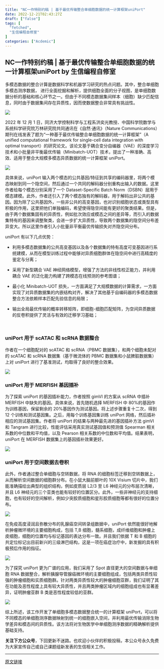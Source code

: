 ```yaml
---
title: "NC一作特别约稿 | 基于最优传输整合单细胞数据的统一计算框架uniPort"
date: 2022-12-21T02:43:27Z
draft: ["false"]
tags: [
  "fetched",
  "生信编程自修室"
]
categories: ["Acdemic"]
---
```

NC一作特别约稿 | 基于最优传输整合单细胞数据的统一计算框架uniPort by 生信编程自修室
------
<div><section data-tool="markdown编辑器" data-website="https://markdown.com.cn/editor"><p data-tool="markdown.com.cn编辑器">多模态数据的整合计算是数据科学和机器学习研究的热点问题。其中，整合单细胞多模态测序数据， 进行全面挖掘和解析，提供细胞全面的分子视图，是单细胞数据分析的基础和核心环节之一。但由于不同模态数据集间样本（细胞）缺少匹配信息，同时由于数据集间存在异质性，因而使数据整合非常具有挑战性。</p><p><img data-galleryid="" data-ratio="0.35144927536231885" data-s="300,640" data-src="https://mmbiz.qpic.cn/mmbiz_png/rWiaFvFngFbQvZf0R33icIeFOXG76fmR1AHNGuB7CsxDROAj2uKMZjYH6mNsTibia1pRRjy3QvpGz21icYCyX47naLw/640?wx_fmt=png" data-type="png" data-w="1656" src="https://mmbiz.qpic.cn/mmbiz_png/rWiaFvFngFbQvZf0R33icIeFOXG76fmR1AHNGuB7CsxDROAj2uKMZjYH6mNsTibia1pRRjy3QvpGz21icYCyX47naLw/640?wx_fmt=png"></p><p data-tool="markdown.com.cn编辑器">2022 年 12 月 1 日，同济大学控制科学与工程系洪奕光教授、中国科学院数学与系统科学研究院万林研究院共同通讯在《自然·通讯》（Nature Communications）期刊在线发表了题为“一种基于最优传输整合单细胞数据的统一计算框架”（A unified computational framework for single-cell data integration with optimal transport）的研究论文。该论文基于耦合变分自编器（VAE）的深度学习技术和小批量非平衡最优传输（Minibatch-UOT）技术，提出了一种准确、高效、适用于整合大规模多模态异质数据的统一计算框架 uniPort。</p><p><img data-galleryid="" data-ratio="0.7767857142857143" data-s="300,640" data-src="https://mmbiz.qpic.cn/mmbiz_png/rWiaFvFngFbQvZf0R33icIeFOXG76fmR1AntSd79cvsztrXHO7zAlLN84IicFviaghKmfnLkDs125ic06OmcPNuZKew/640?wx_fmt=png" data-type="png" data-w="672" src="https://mmbiz.qpic.cn/mmbiz_png/rWiaFvFngFbQvZf0R33icIeFOXG76fmR1AntSd79cvsztrXHO7zAlLN84IicFviaghKmfnLkDs125ic06OmcPNuZKew/640?wx_fmt=png"></p><p data-tool="markdown.com.cn编辑器">具体来说，uniPort 输入两个模态的公共基因/特征到共享的编码器里，将两个模态映射到同一个隐空间，然后通过一个共同的解码器分别重构出输入的数据。这里作者给每个模态分别采用了一个 Dataset-Specific Batch Norm（DSBN）层用于模态建模。此外，作者还引入了两个模态独有的解码器，用于解码出非公共的基因。因为除了公共基因外，一些非公共的高变基因，也对识别细胞状态或类型具有积极的作用，这里把他们单独编码，希望使得隐空间能有更好的聚类结果。但是，由于两个数据集固有的异质性，例如批次效应或模态之间的差异等，而引入的数据集特有的基因来调整聚类，会进一步扩大异质性，导致两个数据集的隐空间分布差异变大。所以这里作者引入小批量非平衡最优传输损失对齐隐空间分布。</p><p data-tool="markdown.com.cn编辑器"><span>uniPort 有以下几点优势：</span></p><section data-tool="markdown编辑器" data-website="https://markdown.com.cn/editor"><ul data-tool="markdown.com.cn编辑器"><li><section><p>利用多模态数据集的公共高变基因以及各个数据集的特有高度可变基因进行系统建模，从而在模型训练过程中能够对异质细胞群体在隐空间中进行高精度的鉴定与分离；</p></section></li><li><section><p>采用了新型耦合 VAE 神经网络模型，增强了方法的非线性校正能力，并利用耦合 VAE 的泛化能力构建了跨模态在线预测的参考图谱；</p></section></li><li><section><p>最小化 Minibatch-UOT 损失，一方面满足了大规模数据的计算需求，一方面实现了对异质数据集的内嵌结构对齐，解决了其他基于自编码器的多模态数据整合方法依赖样本匹配先验信息的局限；</p></section></li><li><section><p>输出全局最优传输的概率转移矩阵，即细胞-细胞匹配矩阵，为空间异质数据的反卷积提供了灵活与有效的迁移学习基础；</p></section></li></ul></section><p data-tool="markdown.com.cn编辑器"><br></p><h3 data-tool="markdown.com.cn编辑器"><span></span>uniPort 用于 scATAC 和 scRNA 数据整合<span></span></h3><p data-tool="markdown.com.cn编辑器">作者在一个细胞配对的 scATAC 和 scRNA（PBMC 数据集），和两个细胞未配对的 scATAC 和 scRNA 数据集（基于微流体的 PBMC 数据集和小鼠脾脏数据集）上对 uniPort 进行了基准测试，均取得了良好的整合效果。</p><p><img data-galleryid="" data-ratio="0.557919621749409" data-s="300,640" data-src="https://mmbiz.qpic.cn/mmbiz_png/rWiaFvFngFbQvZf0R33icIeFOXG76fmR1AjibCAyY3Wzjyb8154JqgdZ9uroI48zTNDY8OLicWvCfX44tr1GKMMRHg/640?wx_fmt=png" data-type="png" data-w="846" src="https://mmbiz.qpic.cn/mmbiz_png/rWiaFvFngFbQvZf0R33icIeFOXG76fmR1AjibCAyY3Wzjyb8154JqgdZ9uroI48zTNDY8OLicWvCfX44tr1GKMMRHg/640?wx_fmt=png"></p><h3 data-tool="markdown.com.cn编辑器"><span></span>uniPort 用于 MERFISH 基因插补<span></span></h3><p data-tool="markdown.com.cn编辑器">为了探索 uniPort 的基因插补能力，作者按照 gimVI 的方案从 scRNA 中插补 MERFISH 中缺失的基因。具体来说，首先随机选择 MERFISH 中 80%的基因作为训练基因，保留剩余的 20%基因作为测试基因。将上述步骤重复十二次，得到 12 个训练和测试基因集。之后，用每个训练基因集训练 uniPort 网络，然后插补相应的测试基因集。作者将 uniPort 的结果与两种最先进的基因插补方法 gimVI 和 Tangram 进行比较，性能评估采用真实测试基因值和预测值 Spearman 相关系数的中位数和平均值，以及 Pearson 相关系数的中位数和平均值。结果表明，uniPort 在 MERFISH 数据集上的基因插补效果更好。</p><p><img data-galleryid="" data-ratio="0.6666666666666666" data-s="300,640" data-src="https://mmbiz.qpic.cn/mmbiz_png/rWiaFvFngFbQvZf0R33icIeFOXG76fmR1AiaGo71oNJeIIAB6reKYM7iaBF90ZNr7Lyc9utibJEmXfz3cjPloRduVEg/640?wx_fmt=png" data-type="png" data-w="1416" src="https://mmbiz.qpic.cn/mmbiz_png/rWiaFvFngFbQvZf0R33icIeFOXG76fmR1AiaGo71oNJeIIAB6reKYM7iaBF90ZNr7Lyc9utibJEmXfz3cjPloRduVEg/640?wx_fmt=png"></p><h3 data-tool="markdown.com.cn编辑器"><span></span>uniPort 用于空间数据去卷积<span></span></h3><p data-tool="markdown.com.cn编辑器">此外，作者通过整合单细胞与空转数据，将 RNA 的细胞标签迁移到空转数据上，从而解析空间数据的细胞群分布。在小鼠大脑前额叶的 10X Visium 切片中，我们能准确描绘出典型的组织结构，例如皮质层 L2/3 至 L6 神经元的分布层次清晰，并且 L6 神经元的三个亚类也能有较好的位置区分。此外，一些非神经元的支持细胞，也有较好的空间解析，例如少突胶质细胞和星形胶质细胞等都有很好的位置分布。</p><p><img data-galleryid="" data-ratio="0.4881720430107527" data-s="300,640" data-src="https://mmbiz.qpic.cn/mmbiz_png/rWiaFvFngFbQvZf0R33icIeFOXG76fmR1AZFQZIicyJpYGkYM5IABgphJmQicmkFpyibFbctTWrKVu9QDz1zRJC9iamw/640?wx_fmt=png" data-type="png" data-w="930" src="https://mmbiz.qpic.cn/mmbiz_png/rWiaFvFngFbQvZf0R33icIeFOXG76fmR1AZFQZIicyJpYGkYM5IABgphJmQicmkFpyibFbctTWrKVu9QDz1zRJC9iamw/640?wx_fmt=png"></p><p data-tool="markdown.com.cn编辑器">在免疫高度浸润且弥散分布的乳腺癌空间转录组数据中，uniPort 依然能很好地解析肿瘤微环境的主要细胞构成，包括 T,B 细胞，髓系细胞，成纤维细胞和肿瘤上皮细胞，细胞的位置均与标记基因的表达分布一致。并且我们依据 T 和 B 细胞的共定位标记出目前新兴的三级淋巴结构，这是一项在癌症治疗中，新发掘的具有积极预后作用的指征。</p><p><img data-galleryid="" data-ratio="0.739454094292804" data-s="300,640" data-src="https://mmbiz.qpic.cn/mmbiz_png/rWiaFvFngFbQvZf0R33icIeFOXG76fmR1AgjuTqtAxlWHypTPWtENhdbhM05hGqdYicx7CR5VLI5rxdcwzTpjABHg/640?wx_fmt=png" data-type="png" data-w="806" src="https://mmbiz.qpic.cn/mmbiz_png/rWiaFvFngFbQvZf0R33icIeFOXG76fmR1AgjuTqtAxlWHypTPWtENhdbhM05hGqdYicx7CR5VLI5rxdcwzTpjABHg/640?wx_fmt=png"></p><p data-tool="markdown.com.cn编辑器">为了探究 uniPort 更为广谱的应用，我们采用了 Spot 直径更大的空间数据与单细胞 RNA 数据整合，解析胰腺导管腺癌微环境的主要细胞组成，包括两类异质性较强的肿瘤细胞和实质细胞群。针对两类异质性较大的肿瘤细胞亚群，我们证明了其在功能及恶性程度上具有较大异质性，并且两类肿瘤区域内的细胞组成也有显著差异，证明肿瘤亚群 B 类是恶性程度较低的亚群。</p><p><img data-galleryid="" data-ratio="0.5288888888888889" data-s="300,640" data-src="https://mmbiz.qpic.cn/mmbiz_png/rWiaFvFngFbQvZf0R33icIeFOXG76fmR1A2dIFib3t9bKpbGPLG6Ge7qCwNeA4yOHYeI84dk8lqXJ3yxqQfGBJ53g/640?wx_fmt=png" data-type="png" data-w="900" src="https://mmbiz.qpic.cn/mmbiz_png/rWiaFvFngFbQvZf0R33icIeFOXG76fmR1A2dIFib3t9bKpbGPLG6Ge7qCwNeA4yOHYeI84dk8lqXJ3yxqQfGBJ53g/640?wx_fmt=png"></p><p data-tool="markdown.com.cn编辑器">综上所述，该工作开发了单细胞多模态数据整合统一的计算框架 uniPort，可以将不同模态的单细胞测序数据映射到统一的细胞嵌入空间，并利用最优传输消除生物学差异和模态间的异质性。该方法将对生物医学中单细胞测序数据的精确解析提供基础支持。</p><p data-tool="markdown.com.cn编辑器"><strong>关注下方公众号</strong>，下回更新不迷路。也欢迎小伙伴的积极投稿，本公众号永久免费为大家宣传自己或自己课题组新发表的生信相关工作。</p><section><mp-common-profile data-pluginname="mpprofile" data-weui-theme="light" data-id="MzU3MTY3ODA2Mw==" data-headimg="http://mmbiz.qpic.cn/mmbiz_png/rWiaFvFngFbQynpMRF2zxfbyAAKD7HObpc4ewnMg5WRK5u69FSRHb6aZreFxa2T6mKOKNKoltuuFDQtvh9VFdibQ/0?wx_fmt=png" data-nickname="生信编程自修室" data-alias="bio-informatics" data-signature="专注python、R语言编程、数据可视化、生物信息多组学分析" data-from="0" data-is_biz_ban="0"></mp-common-profile></section></section><p><mp-style-type data-value="3"></mp-style-type></p></div>  
<hr>
<a href="https://mp.weixin.qq.com/s/CuDr63AFGti4ttk3zsH2xw",target="_blank" rel="noopener noreferrer">原文链接</a>
